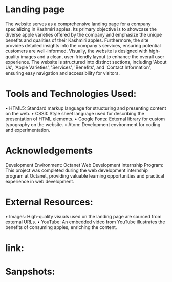 # Landing page
The website serves as a comprehensive landing page for a company specializing in Kashmiri apples. Its primary objective is to showcase the diverse apple varieties offered by the company and emphasize the unique benefits and qualities of their Kashmiri apples. Furthermore, the site provides detailed insights into the company's services, ensuring potential customers are well-informed. Visually, the website is designed with high-quality images and a clean, user-friendly layout to enhance the overall user experience. The website is structured into distinct sections, including 'About Us', 'Apple Varieties', 'Services', 'Benefits', and 'Contact Information', ensuring easy navigation and accessibility for visitors.

# Tools and Technologies Used:
 • HTML5: Standard markup language for structuring and presenting content on the web.
 • CSS3: Style sheet language used for describing the presentation of HTML elements.
 • Google Fonts: External library for custom typography on the website.
 • Atom: Development environment for coding and experimentation.
 
# Acknowledgements
Development Environment:
Octanet Web Development Internship Program: This project was completed during the web development internship program at Octanet, providing valuable learning opportunities and practical experience in web development.

# External Resources:
 • Images: High-quality visuals used on the landing page are sourced from external URLs.
 • YouTube: An embedded video from YouTube illustrates the benefits of consuming apples, enriching the content.

# link:

# Sanpshots: 

